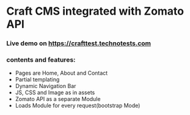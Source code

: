 # Craft CMS integrated with Zomato API

### Live demo on https://crafttest.technotests.com 

### contents and features:

- Pages are Home, About and Contact
- Partial templating 
- Dynamic Navigation Bar
- JS, CSS and Image as in assets
- Zomato API as a separate Module
- Loads Module for every request(bootstrap Mode)

 
